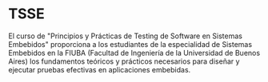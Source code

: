 # TSSE
El curso de "Principios y Prácticas de Testing de Software en Sistemas Embebidos" proporciona a los estudiantes de la especialidad de Sistemas Embebidos en la FIUBA (Facultad de Ingeniería de la Universidad de Buenos Aires) los fundamentos teóricos y prácticos necesarios para diseñar y ejecutar pruebas efectivas en aplicaciones embebidas. 
